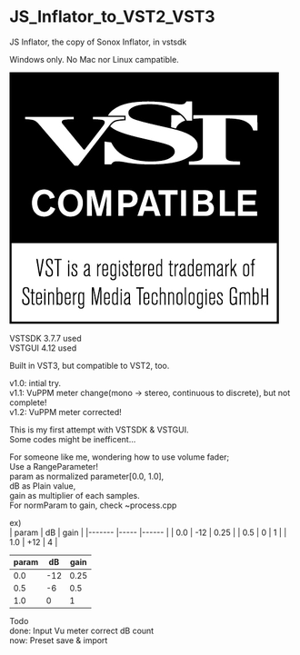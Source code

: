 # JS_Inflator_to_VST2_VST3
JS Inflator, the copy of Sonox Inflator, in vstsdk

Windows only. No Mac nor Linux campatible.  

![VST](VST_Compatible_Logo_Steinberg_with_TM.png)

VSTSDK 3.7.7 used  
VSTGUI 4.12 used  

Built in VST3, but compatible to VST2, too.  

v1.0: intial try.  
v1.1: VuPPM meter change(mono -> stereo, continuous to discrete), but not complete!  
v1.2: VuPPM meter corrected!


This is my first attempt with VSTSDK & VSTGUI.  
Some codes might be inefficent...  


For someone like me, wondering how to use volume fader;  
Use a RangeParameter!  
param as normalized parameter[0.0, 1.0],  
dB as Plain value,  
gain as multiplier of each samples.  
For normParam to gain, check ~process.cpp  

ex)  
| param 	| dB  	| gain 	|
|-------	|-----	|------	|
| 0.0   	| -12 	| 0.25 	|
| 0.5   	| 0   	| 1    	|
| 1.0   	| +12 	| 4    	|  

| param 	| dB  	| gain 	|
|-------	|-----	|------	|
| 0.0   	| -12 	| 0.25 	|
| 0.5   	| -6  	| 0.5  	|
| 1.0   	| 0   	| 1    	|  



Todo  
done: Input Vu meter correct dB count  
now: Preset save & import  
